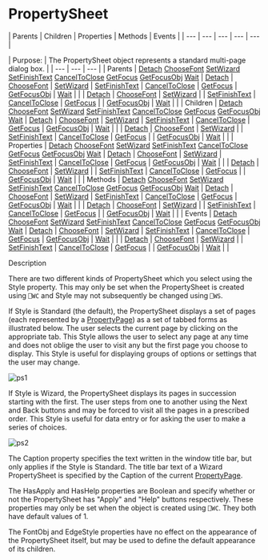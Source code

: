 




<h1 class="heading"><span class="name">PropertySheet</span></h1>
| Parents | Children | Properties | Methods | Events |
| --- | --- | --- | --- | ---  |

| Purpose: | The PropertySheet object represents a standard multi-page dialog box. |
| --- | --- | ---  |
| Parents | [Detach](../a-z/detach.md) [ChooseFont](../a-z/choosefont.md) [SetWizard](../a-z/setwizard.md) [SetFinishText](../a-z/setfinishtext.md) [CancelToClose](../a-z/canceltoclose.md) [GetFocus](../a-z/getfocus.md) [GetFocusObj](../a-z/getfocusobj.md) [Wait](../a-z/wait.md) | [Detach](../a-z/detach.md) | [ChooseFont](../a-z/choosefont.md) | [SetWizard](../a-z/setwizard.md) | [SetFinishText](../a-z/setfinishtext.md) | [CancelToClose](../a-z/canceltoclose.md) | [GetFocus](../a-z/getfocus.md) | [GetFocusObj](../a-z/getfocusobj.md) | [Wait](../a-z/wait.md) |  |
| [Detach](../a-z/detach.md) | [ChooseFont](../a-z/choosefont.md) | [SetWizard](../a-z/setwizard.md) |
| [SetFinishText](../a-z/setfinishtext.md) | [CancelToClose](../a-z/canceltoclose.md) | [GetFocus](../a-z/getfocus.md) |
| [GetFocusObj](../a-z/getfocusobj.md) | [Wait](../a-z/wait.md) |  |
| Children | [Detach](../a-z/detach.md) [ChooseFont](../a-z/choosefont.md) [SetWizard](../a-z/setwizard.md) [SetFinishText](../a-z/setfinishtext.md) [CancelToClose](../a-z/canceltoclose.md) [GetFocus](../a-z/getfocus.md) [GetFocusObj](../a-z/getfocusobj.md) [Wait](../a-z/wait.md) | [Detach](../a-z/detach.md) | [ChooseFont](../a-z/choosefont.md) | [SetWizard](../a-z/setwizard.md) | [SetFinishText](../a-z/setfinishtext.md) | [CancelToClose](../a-z/canceltoclose.md) | [GetFocus](../a-z/getfocus.md) | [GetFocusObj](../a-z/getfocusobj.md) | [Wait](../a-z/wait.md) |  |
| [Detach](../a-z/detach.md) | [ChooseFont](../a-z/choosefont.md) | [SetWizard](../a-z/setwizard.md) |
| [SetFinishText](../a-z/setfinishtext.md) | [CancelToClose](../a-z/canceltoclose.md) | [GetFocus](../a-z/getfocus.md) |
| [GetFocusObj](../a-z/getfocusobj.md) | [Wait](../a-z/wait.md) |  |
| Properties | [Detach](../a-z/detach.md) [ChooseFont](../a-z/choosefont.md) [SetWizard](../a-z/setwizard.md) [SetFinishText](../a-z/setfinishtext.md) [CancelToClose](../a-z/canceltoclose.md) [GetFocus](../a-z/getfocus.md) [GetFocusObj](../a-z/getfocusobj.md) [Wait](../a-z/wait.md) | [Detach](../a-z/detach.md) | [ChooseFont](../a-z/choosefont.md) | [SetWizard](../a-z/setwizard.md) | [SetFinishText](../a-z/setfinishtext.md) | [CancelToClose](../a-z/canceltoclose.md) | [GetFocus](../a-z/getfocus.md) | [GetFocusObj](../a-z/getfocusobj.md) | [Wait](../a-z/wait.md) |  |
| [Detach](../a-z/detach.md) | [ChooseFont](../a-z/choosefont.md) | [SetWizard](../a-z/setwizard.md) |
| [SetFinishText](../a-z/setfinishtext.md) | [CancelToClose](../a-z/canceltoclose.md) | [GetFocus](../a-z/getfocus.md) |
| [GetFocusObj](../a-z/getfocusobj.md) | [Wait](../a-z/wait.md) |  |
| Methods | [Detach](../a-z/detach.md) [ChooseFont](../a-z/choosefont.md) [SetWizard](../a-z/setwizard.md) [SetFinishText](../a-z/setfinishtext.md) [CancelToClose](../a-z/canceltoclose.md) [GetFocus](../a-z/getfocus.md) [GetFocusObj](../a-z/getfocusobj.md) [Wait](../a-z/wait.md) | [Detach](../a-z/detach.md) | [ChooseFont](../a-z/choosefont.md) | [SetWizard](../a-z/setwizard.md) | [SetFinishText](../a-z/setfinishtext.md) | [CancelToClose](../a-z/canceltoclose.md) | [GetFocus](../a-z/getfocus.md) | [GetFocusObj](../a-z/getfocusobj.md) | [Wait](../a-z/wait.md) |  |
| [Detach](../a-z/detach.md) | [ChooseFont](../a-z/choosefont.md) | [SetWizard](../a-z/setwizard.md) |
| [SetFinishText](../a-z/setfinishtext.md) | [CancelToClose](../a-z/canceltoclose.md) | [GetFocus](../a-z/getfocus.md) |
| [GetFocusObj](../a-z/getfocusobj.md) | [Wait](../a-z/wait.md) |  |
| Events | [Detach](../a-z/detach.md) [ChooseFont](../a-z/choosefont.md) [SetWizard](../a-z/setwizard.md) [SetFinishText](../a-z/setfinishtext.md) [CancelToClose](../a-z/canceltoclose.md) [GetFocus](../a-z/getfocus.md) [GetFocusObj](../a-z/getfocusobj.md) [Wait](../a-z/wait.md) | [Detach](../a-z/detach.md) | [ChooseFont](../a-z/choosefont.md) | [SetWizard](../a-z/setwizard.md) | [SetFinishText](../a-z/setfinishtext.md) | [CancelToClose](../a-z/canceltoclose.md) | [GetFocus](../a-z/getfocus.md) | [GetFocusObj](../a-z/getfocusobj.md) | [Wait](../a-z/wait.md) |  |
| [Detach](../a-z/detach.md) | [ChooseFont](../a-z/choosefont.md) | [SetWizard](../a-z/setwizard.md) |
| [SetFinishText](../a-z/setfinishtext.md) | [CancelToClose](../a-z/canceltoclose.md) | [GetFocus](../a-z/getfocus.md) |
| [GetFocusObj](../a-z/getfocusobj.md) | [Wait](../a-z/wait.md) |  |


Description


There are two different kinds of PropertySheet which you select using the Style property. This may only be set when the PropertySheet is created using `⎕WC` and Style may not subsequently be changed using `⎕WS`.



If Style is Standard (the default), the PropertySheet displays a set of pages (each represented by a [PropertyPage](../a-z/propertypage.md)) as a set of tabbed forms as illustrated below. The user selects the current page by clicking on the appropriate tab. This Style allows the user to select any page at any time and does not oblige the user to visit any but the first page you choose to display. This Style is useful for displaying groups of options or settings that the user may change.


![ps1](../img/ps1.gif)


If Style is Wizard, the PropertySheet displays its pages in succession starting with the first. The user steps from one to another using the Next and Back buttons and may be forced to visit all the pages in a prescribed order. This Style is useful for data entry or for asking the user to make a series of choices.


![ps2](../img/ps2.gif)


The Caption property specifies the text written in the window title bar, but only applies if the Style is Standard. The title bar text of a Wizard PropertySheet is specified by the Caption of the current [PropertyPage](../a-z/propertypage.md).


The HasApply and HasHelp properties are Boolean and specify whether or not the PropertySheet has "Apply" and "Help" buttons respectively. These properties may only be set when the object is created using `⎕WC`. They both have default values of 1.


The FontObj and EdgeStyle properties have no effect on the appearance of the PropertySheet itself, but may be used to define the default appearance of its children.


